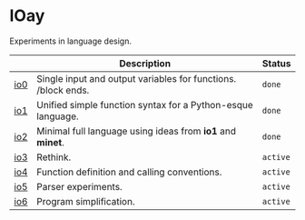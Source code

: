 # IOay
Experiments in language design.

| | Description | Status
| --- | --- | ---
| [io0](io0.md) | Single input and output variables for functions. /block ends. | `done`
| [io1](io1.md) | Unified simple function syntax for a Python-esque language. | `done`
| [io2](io2.md) | Minimal full language using ideas from **io1** and **minet**. | `done`
| [io3](io3.md) | Rethink. | `active`
| [io4](io4.md) | Function definition and calling conventions. | `active`
| [io5](io5.md) | Parser experiments. | `active`
| [io6](io6.md) | Program simplification. | `active`
